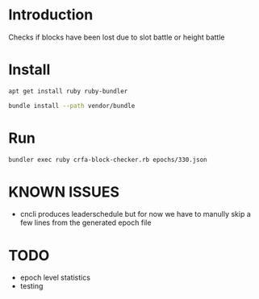 # Introduction

Checks if blocks have been lost due to slot battle or height battle

# Install
```bash
apt get install ruby ruby-bundler

bundle install --path vendor/bundle
```

# Run
```bash
bundler exec ruby crfa-block-checker.rb epochs/330.json
```

# KNOWN ISSUES
- cncli produces leaderschedule but for now we have to manully skip a few lines from the generated epoch file

# TODO
- epoch level statistics
- testing
